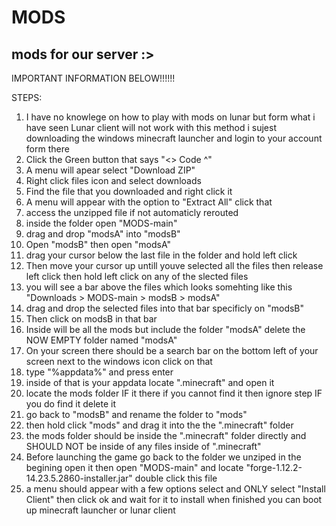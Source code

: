 # MODS
mods for our server :>
------------------------------
IMPORTANT INFORMATION BELOW!!!!!!

STEPS:

1. I have no knowlege on how to play with mods on lunar but form what i have seen Lunar client will not work with this method i sujest downloading the windows minecraft launcher and login to your account form there
2. Click the Green button that says "<> Code ^"
3. A menu will apear select "Download ZIP"
4. Right click files icon and select downloads
5. Find the file that you downloaded and right click it
6. A menu will appear with the option to "Extract All" click that
7. access the unzipped file if not automaticly rerouted
8. inside the folder open "MODS-main"
9. drag and drop "modsA" into "modsB"
10. Open "modsB" then open "modsA"
11. drag your cursor below the last file in the folder and hold left click 
12. Then move your cursor up untill youve selected all the files then release left click then hold left click on any of the slected files
13. you will see a bar above the files which looks somehting like this "Downloads > MODS-main > modsB > modsA"
14. drag and drop the selected files into that bar specificly on "modsB"
15. Then click on modsB in that bar
16. Inside will be all the mods but include the folder "modsA" delete the NOW EMPTY folder named "modsA"
17. On your screen there should be a search bar on the bottom left of your screen next to the windows icon click on that
18. type "%appdata%" and press enter
19. inside of that is your appdata locate ".minecraft" and open it
20. locate the mods folder IF it there if you cannot find it then ignore step IF you do find it delete it
21. go back to "modsB" and rename the folder to "mods"
22. then hold click "mods" and drag it into the the ".minecraft" folder
23. the mods folder should be inside the ".minecraft" folder directly and SHOULD NOT be inside of any files inside of ".minecraft"
24. Before launching the game go back to the folder we unziped in the begining open it then open "MODS-main" and locate "forge-1.12.2-14.23.5.2860-installer.jar" double click this file
25. a menu should appear with a few options select and ONLY select "Install Client" then click ok and wait for it to install when finished you can boot up minecraft launcher or lunar client




